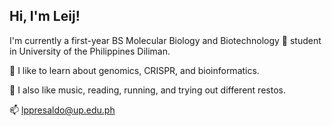 ## Hi, I'm Leij! 

<!--
**ljpresaldo/ljpresaldo** is a ✨ _special_ ✨ repository because its `README.md` (this file) appears on your GitHub profile.

Here are some ideas to get you started:

- 🔭 I’m currently working on ...
- 🌱 I’m currently learning ...
- 👯 I’m looking to collaborate on ...
- 🤔 I’m looking for help with ...
- 💬 Ask me about ...
- 📫 How to reach me: ...
- 😄 Pronouns: ...
- ⚡ Fun fact: ...
-->

I'm currently a first-year BS Molecular Biology and Biotechnology 🧬 student in University of the Philippines Diliman.

🧪 I like to learn about genomics, CRISPR, and bioinformatics.

💬 I also like music, reading, running, and trying out different restos.

📫 lppresaldo@up.edu.ph

